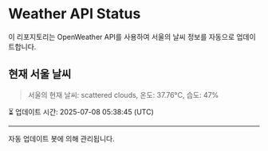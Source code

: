 
# Weather API Status

이 리포지토리는 OpenWeather API를 사용하여 서울의 날씨 정보를 자동으로 업데이트합니다.

## 현재 서울 날씨
> 서울의 현재 날씨: scattered clouds, 온도: 37.76°C, 습도: 47%

⏳ 업데이트 시간: 2025-07-08 05:38:45 (UTC)

---
자동 업데이트 봇에 의해 관리됩니다.
